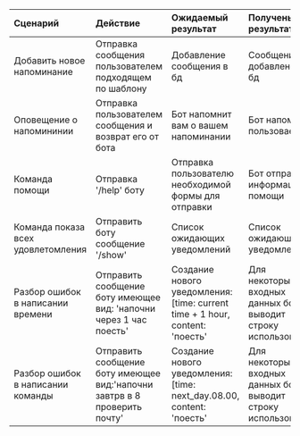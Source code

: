 |Сценарий|Действие|Ожидаемый результат|Полученый результат|Прохождение теста|
|:---|:---|:---|:---|:---|
|Добавить новое напоминание|Отправка сообщения пользователем подходящем по шаблону|Добавление сообщения в бд|Сообщение добавлено в бд|+ |
|Оповещение о напомининии|Отправка пользователем сообщения и возврат его от бота|Бот напомнит вам о вашем напоминании|Бот напомнил пользоваелю| +|
|Команда помощи|Отправка '/help' боту|Отправка пользователю необходимой формы для отправки|Бот отправил информацию о помощи|  +|
|Команда показа всех удовлетомления|Отправить боту сообщение '/show'|Список ожидающих уведомлений|Список ожидающих уведомлений| +  |
|Разбор ошибок в написании времени|Отправить сообщение боту имеющее вид: 'напочни через 1 час поесть'|Создание нового уведомления: [time: current time + 1 hour, content: 'поесть'|Для некоторых входных данных бот выводит строку использования| -|
|Разбор ошибок в написании команды|Отправить сообщение боту имеющее вид:'напочни завтрв в 8 проверить почту'|Создание нового уведомления: [time: next_day.08.00, content: 'поесть'|Для некоторых входных данных бот выводит строку использования| -|

